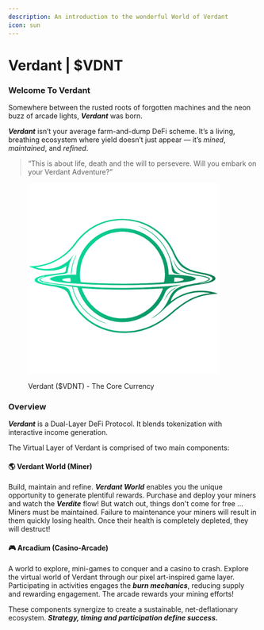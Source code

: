```yaml
---
description: An introduction to the wonderful World of Verdant
icon: sun
---
```


# Verdant | $VDNT

### Welcome To Verdant

Somewhere between the rusted roots of forgotten machines and the neon buzz of arcade lights, _**Verdant**_ was born.

_**Verdant**_ isn’t your average farm-and-dump DeFi scheme. It’s a living, breathing ecosystem where yield doesn’t just appear — it’s _mined_, _maintained_, and _refined_.

> “This is about life, death and the will to persevere. Will you embark on your Verdant Adventure?”

<div data-full-width="false"><figure><img src=".gitbook/assets/Main (1).png" alt="" width="384"><figcaption><p>Verdant ($VDNT) - The Core Currency</p></figcaption></figure></div>

### Overview

_**Verdant**_ is a Dual-Layer DeFi Protocol. It blends tokenization with interactive income generation.

The Virtual Layer of Verdant is comprised of two main components:

#### 🌎 Verdant **World  (Miner)**

Build, maintain and refine. _**Verdant World**_ enables you the unique opportunity to generate plentiful rewards. Purchase and deploy your miners and watch the _**Verdite**_ flow! But watch out, things don't come for free ... Miners must be maintained. Failure to maintenance your miners will result in them quickly losing health. Once their health is completely depleted, they will destruct!

#### 🎮 **Arcadium (Casino-Arcade)**

A world to explore, mini-games to conquer and a casino to crash. Explore the virtual world of Verdant through our pixel art-inspired game layer. Participating in activities engages the _**burn mechanics**_, reducing supply and rewarding engagement. The arcade rewards your mining efforts!



These components synergize to create a sustainable, net-deflationary ecosystem. _**Strategy, timing and participation define success.**_

